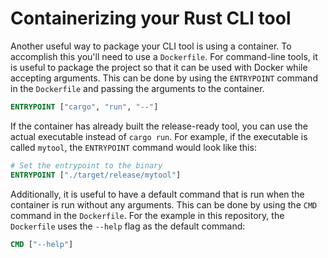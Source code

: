 # Containerizing your Rust CLI tool

Another useful way to package your CLI tool is using a container. To accomplish this you'll need to use a `Dockerfile`. For command-line tools, it is useful to package the project so that it can be used with Docker while accepting arguments. This can be done by using the `ENTRYPOINT` command in the `Dockerfile` and passing the arguments to the container.

```dockerfile
ENTRYPOINT ["cargo", "run", "--"]
```

If the container has already built the release-ready tool, you can use the actual executable instead of `cargo run`. For example, if the executable is called `mytool`, the `ENTRYPOINT` command would look like this:

```dockerfile
# Set the entrypoint to the binary
ENTRYPOINT ["./target/release/mytool"]
```

Additionally, it is useful to have a default command that is run when the container is run without any arguments. This can be done by using the `CMD` command in the `Dockerfile`. For the example in this repository, the `Dockerfile` uses the `--help` flag as the default command:

```dockerfile
CMD ["--help"]
```

